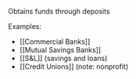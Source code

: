 
Obtains funds through deposits

Examples: 
- [[Commercial Banks]]
- [[Mutual Savings Banks]]
- [[S&L]] (savings and loans)
- [[Credit Unions]] (note: nonprofit)




